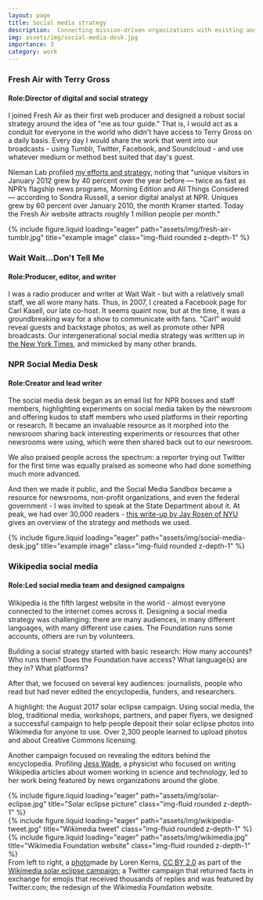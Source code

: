 ```yaml
---
layout: page
title: Social media strategy
description:  Connecting mission-driven organizations with existing and future audiences
img: assets/img/social-media-desk.jpg
importance: 3
category: work
---
```



<p><h3>Fresh Air with Terry Gross</h3><p>
    <p><h4><b>Role:</b>Director of digital and social strategy</h4><p>

I joined Fresh Air as their first web producer and designed a robust social strategy around the idea of "me as tour guide." That is, I would act as a conduit for everyone in the world who didn't have access to Terry Gross on a daily basis. Every day I would share the work that went into our broadcasts - using Tumblr, Twitter, Facebook, and Soundcloud - and use whatever medium or method best suited that day's guest.<p>

Nieman Lab profiled <a href="https://www.niemanlab.org/2012/04/meet-the-most-popular-woman-at-nprs-fresh-air-and-its-not-terry-gross/">my efforts and strategy</a>, noting that "unique visitors in January 2012 grew by 40 percent over the year before — twice as fast as NPR’s flagship news programs, Morning Edition and All Things Considered — according to Sondra Russell, a senior digital analyst at NPR. Uniques grew by 60 percent over January 2010, the month Kramer started. Today the Fresh Air website attracts roughly 1 million people per month."

<div class="row">
    <div class="col-sm mt-3 mt-md-0">
        {% include figure.liquid loading="eager" path="assets/img/fresh-air-tumblr.jpg" title="example image" class="img-fluid rounded z-depth-1" %}
    </div>
</div>

<p><h3>Wait Wait...Don't Tell Me</h3><p>
    <p><h4><b>Role:</b>Producer, editor, and writer</h4><p>

I was a radio producer and writer at Wait Wait - but with a relatively small staff, we all wore many hats. Thus, in 2007, I created a Facebook page for Carl Kasell, our late co-host. It seems quaint now, but at the time, it was a groundbreaking way for a show to communicate with fans. "Carl" would reveal guests and backstage photos, as well as promote other NPR broadcasts. Our intergenerational social media strategy was written up in <a href="https://web.archive.org/web/20190227040804/http://www.nytimes.com/2007/10/14/fashion/14facebook.html?pagewanted=all&_r=0">the New York Times</a>, and mimicked by many other brands.

 <p><h3>NPR Social Media Desk</h3><p>
    <p><h4><b>Role:</b>Creator and lead writer</h4><p>

The social media desk began as an email list for NPR bosses and staff members, highlighting experiments on social media taken by the newsroom and offering kudos to staff members who used platforms in their reporting or research. It became an invaluable resource as it morphed into the newsroom sharing back interesting experiments or resources that other newsrooms were using, which were then shared back out to our newsroom.<p>

 We also praised people across the spectrum: a reporter trying out Twitter for the first time was equally praised as someone who had done something much more advanced. <p>

 And then we made it public, and the Social Media Sandbox became a resource for newsrooms, non-profit organizations, and even the federal government - I was invited to speak at the State Department about it. At peak, we had over 30,000 readers - <a href="https://nyustudio20.wordpress.com/2014/12/04/jay-talks-to-melody-kramer-nprs-social-media-strategist">this write-up by Jay Rosen of NYU</a> gives an overview of the strategy and methods we used.

 <div class="row">
    <div class="col-sm mt-3 mt-md-0">
        {% include figure.liquid loading="eager" path="assets/img/social-media-desk.jpg" title="example image" class="img-fluid rounded z-depth-1" %}
    </div>
</div>


<p><h3>Wikipedia social media</h3><p>
    <p><h4><b>Role:</b>Led social media team and designed campaigns</b></h4><p>

Wikipedia is the fifth largest website in the world - almost everyone connected to the internet comes across it. Designing a social media strategy was challenging: there are many audiences, in many different languages, with many different use cases. The Foundation runs some accounts, others are run by volunteers. <p>

Building a social strategy started with basic research: How many accounts? Who runs them? Does the Foundation have access? What language(s) are they in? What platforms?<p>

After that, we focused on several key audiences: journalists, people who read but had never edited the encyclopedia, funders, and researchers.<p>

A highlight: the August 2017 solar eclipse campaign. Using social media, the blog, traditional media, workshops, partners, and paper flyers, we designed a successful campaign to help people deposit their solar eclipse photos into Wikimedia for anyone to use. Over 2,300 people learned to upload photos and about Creative Commons licensing.<p>

Another campaign focused on revealing the editors behind the encyclopedia. Profiling <a href="https://wikimediafoundation.org/news/2018/07/13/jess-wade/">Jess Wade</a>, a physicist who focused on writing Wikipedia articles about women working in science and technology, led to her work being featured by news organizations around the globe.

<div class="row">
    <div class="col-sm mt-3 mt-md-0">
        {% include figure.liquid loading="eager" path="assets/img/solar-eclipse.jpg" title="Solar eclipse picture" class="img-fluid rounded z-depth-1" %}
    </div>
    <div class="col-sm mt-3 mt-md-0">
        {% include figure.liquid loading="eager" path="assets/img/wikipedia-tweet.jpg" title="Wikimedia tweet" class="img-fluid rounded z-depth-1" %}
    </div>
    <div class="col-sm mt-3 mt-md-0">
        {% include figure.liquid loading="eager" path="assets/img/wikimedia.jpg" title="Wikimedia Foundation website" class="img-fluid rounded z-depth-1" %}
    </div>
</div>
<div class="caption">
    From left to right, a <a href="https://commons.wikimedia.org/wiki/File:2017_eclipse_Tigard,_Oregon_Luna_enjoying_the_eclipse%3F_(36588492372).jpg">photo</a>made by Loren Kerns, <a href="https://creativecommons.org/licenses/by/2.0/deed.en">CC BY 2.0</a> as part of the <a href="https://wikimediafoundation.org/news/2017/08/29/solar-eclipse-photos/">Wikimedia solar eclipse campaign</a>; a Twitter campaign that returned facts in exchange for emojis that received thousands of replies and was featured by Twitter.com; the redesign of the Wikimedia Foundation website.
</div>
